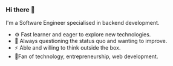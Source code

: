 ### Hi there 👋

I'm a Software Engineer specialised in backend development.

- ⚙️ Fast learner and eager to explore new technologies. <br/>
- 🤔 Always questioning the status quo and wanting to improve. <br/>
- ⚡️ Able and willing to think outside the box. <br/>
- 🌱Fan of technology, entrepreneurship, web development. <br/>

<!--
**juliandev/juliandev** is a ✨ _special_ ✨ repository because its `README.md` (this file) appears on your GitHub profile.

Here are some ideas to get you started:

- 🔭 I’m currently working on ...
- 🌱 I’m currently learning ...
- 👯 I’m looking to collaborate on ...
- 🤔 I’m looking for help with ...
- 💬 Ask me about ...
- 📫 How to reach me: ...
- 😄 Pronouns: ...
- ⚡ Fun fact: ...
-->
